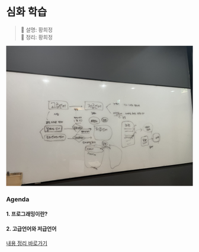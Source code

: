 # 심화 학습
> 👩‍ 설명: 황희정<br/>
> 📝 정리: 황희정

![1회차-심화-칠판사진](../img/01회차심화-황희정칠판.jpeg)

### Agenda

#### 1. 프로그래밍이란?
#### 2. 고급언어와 저급언어

[내용 정리 바로가기](https://github.com/goatFE/TIL/blob/main/JavaScript/%ED%94%84%EB%A1%9C%EA%B7%B8%EB%9E%98%EB%B0%8D%EC%9D%B4%EB%9E%80(%EC%A0%80%EA%B8%89%EC%96%B8%EC%96%B4%EC%99%80%EA%B3%A0%EA%B8%89%EC%96%B8%EC%96%B4).md)
